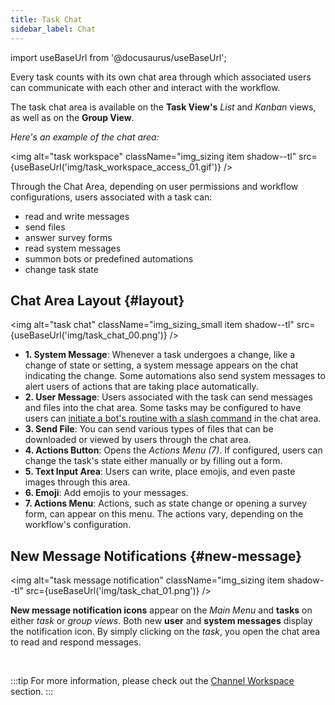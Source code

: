 ```yaml
---
title: Task Chat
sidebar_label: Chat
---
```

import useBaseUrl from '@docusaurus/useBaseUrl'; 

Every task counts with its own chat area through which associated users can communicate with each other and interact with the workflow.

The task chat area is available on the **Task View's** _List_ and _Kanban_ views, as well as on the **Group View**.

_Here's an example of the chat area:_

<img alt="task workspace" className="img_sizing item shadow--tl" src={useBaseUrl('img/task_workspace_access_01.gif')} />
<br/>

Through the Chat Area, depending on user permissions and workflow configurations, users associated with a task can:
- read and write messages
- send files
- answer survey forms
- read system messages
- summon bots or predefined automations
- change task state


## Chat Area Layout {#layout}

<img alt="task chat" className="img_sizing_small item shadow--tl" src={useBaseUrl('img/task_chat_00.png')} />
<br/>

- **<span className="badge badge--warning">1.</span> System Message**: Whenever a task undergoes a change, like a change of state or setting, a system message appears on the chat indicating the change. Some automations also send system messages to alert users of actions that are taking place automatically.
- **<span className="badge badge--primary">2.</span> User Message**: Users associated with the task can send messages and files into the chat area. Some tasks may be configured to have users can [initiate a bot's routine with a slash command](/docs/tutorials/basic/create_bot#result) in the chat area.
- **<span className="badge badge--danger">3.</span> Send File**: You can send various types of files that can be downloaded or viewed by users through the chat area.
- **<span className="badge badge--danger">4.</span> Actions Button**: Opens the _Actions Menu (7)_. If configured, users can change the task's state either manually or by filling out a form.
- **<span className="badge badge--danger">5.</span> Text Input Area**: Users can write, place emojis, and even paste images through this area.
- **<span className="badge badge--danger">6.</span> Emoji**: Add emojis to your messages.
- **<span className="badge badge--success">7.</span> Actions Menu**: Actions, such as state change or opening a survey form, can appear on this menu. The actions vary, depending on the workflow's configuration.


## New Message Notifications {#new-message}

<img alt="task message notification" className="img_sizing item shadow--tl" src={useBaseUrl('img/task_chat_01.png')} />
<br/>

<div className="margin-left--lg">

**New message notification icons** appear on the _Main Menu_ and **tasks** on either _task_ or _group views_. Both new **user** and **system messages** display the notification icon. By simply clicking on the _task_, you open the chat area to read and respond messages.

</div>
<br/>

:::tip
For more information, please check out the [Channel Workspace](/docs/documentation/client/channels) section.
:::
